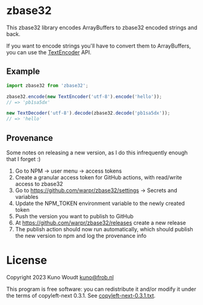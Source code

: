 # zbase32

This zbase32 library encodes ArrayBuffers to zbase32 encoded strings and back.

If you want to encode strings you'll have to convert them to ArrayBuffers, you
can use the [TextEncoder](https://developer.mozilla.org/en-US/docs/Web/API/TextEncoder)
API.

## Example

```javascript
import zbase32 from 'zbase32';

zbase32.encode(new TextEncoder('utf-8').encode('hello'));
// => 'pb1sa5dx'

new TextDecoder('utf-8').decode(zbase32.decode('pb1sa5dx'));
// => 'hello'
```

## Provenance

Some notes on releasing a new version, as I do this infrequently enough that I forget :)

1. Go to NPM -> user menu -> access tokens
2. Create a granular access token for GitHub actions, with read/write access to zbase32
3. Go to https://github.com/warpr/zbase32/settings -> Secrets and variables
4. Update the NPM_TOKEN environment variable to the newly created token
5. Push the version you want to publish to GitHub
6. At https://github.com/warpr/zbase32/releases create a new release
7. The publish action should now run automatically, which should publish the new version to npm and log the provenance info

# License

Copyright 2023 Kuno Woudt <kuno@frob.nl>

This program is free software: you can redistribute it and/or modify
it under the terms of copyleft-next 0.3.1. See
[copyleft-next-0.3.1.txt](copyleft-next-0.3.1.txt).
